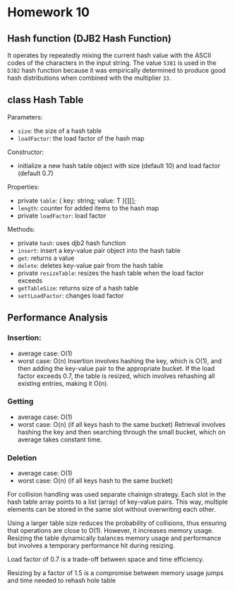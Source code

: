 # Homework 10

## Hash function (DJB2 Hash Function)

It operates by repeatedly mixing the current hash value with the ASCII codes of the characters in the input string.
The value `5381` is used in the `DJB2` hash function because it was empirically determined to produce good hash distributions when combined with the multiplier `33`.

## class Hash Table

Parameters:

- `size`: the size of a hash table
- `loadFactor`: the load factor of the hash map

Constructor:

- initialize a new hash table object with size (default 10) and load factor (default 0.7)

Properties:

- private `table`: { key: string; value: T }[][];
- `length`: counter for added items to the hash map
- private `loadFactor`: load factor

Methods:

- private `hash`: uses djb2 hash function
- `insert`: insert a key-value pair object into the hash table
- `get`: returns a value
- `delete`: deletes key-value pair from the hash table
- private `resizeTable`: resizes the hash table when the load factor exceeds
- `getTableSize`: returns size of a hash table
- `settLoadFactor`: changes load factor

## Performance Analysis

### Insertion:

- average case: O(1)
- worst case: O(n)
  Insertion involves hashing the key, which is O(1), and then adding the key-value pair to the appropriate bucket. If the load factor exceeds 0.7, the table is resized, which involves rehashing all existing entries, making it O(n).

### Getting

- average case: O(1)
- worst case: O(n) (if all keys hash to the same bucket)
  Retrieval involves hashing the key and then searching through the small bucket, which on average takes constant time.

### Deletion

- average case: O(1)
- worst case: O(n) (if all keys hash to the same bucket)

For collision handling was used separate chainign strategy. Each slot in the hash table array points to a list (array) of key-value pairs. This way, multiple elements can be stored in the same slot without overwriting each other.

Using a larger table size reduces the probability of collisions, thus ensuring that operations are close to O(1). However, it increases memory usage. Resizing the table dynamically balances memory usage and performance but involves a temporary performance hit during resizing.

Load factor of 0.7 is a trade-off between space and time efficiency.

Resizing by a factor of 1.5 is a compromise between memory usage jumps and time needed to rehash hole table
